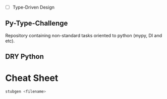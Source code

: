 
* [ ] Type-Driven Design

## Py-Type-Challenge
Repository containing non-standard tasks oriented to python (mypy, DI and etc).

## DRY Python

# Cheat Sheet

```bash
stubgen <filename>
```
